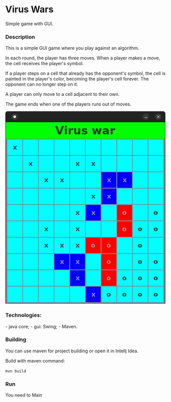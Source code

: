 <h1>Virus Wars</h1>
Simple game with GUI.

<h3>Description</h3>

This is a simple GUI game where you play against an algorithm.

In each round, the player has three moves. When a player makes a move, the cell receives the player's symbol.

If a player steps on a cell that already has the opponent's symbol, the cell is painted in the player's color, becoming the player's cell forever. The opponent can no longer step on it.

A player can only move to a cell adjacent to their own.

The game ends when one of the players runs out of moves.


![game_screen](screenshots/Virus_wars_screen.png)


<h3>Technologies:</h3>
- java core;
- gui: Swing;
- Maven.

<h3>Building</h3>
You can use maven for project building or open it in Intellj Idea.

Build with maven command:

``mvn build``

<h3>Run</h3>
You need to Main
